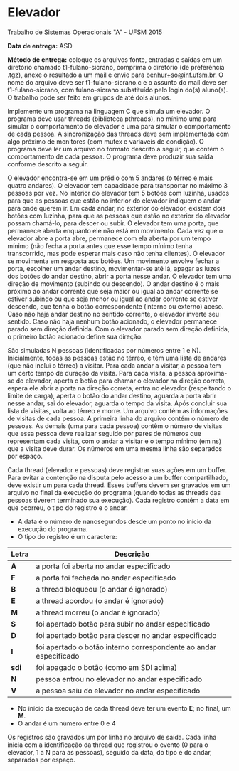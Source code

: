 # Elevador
Trabalho de Sistemas Operacionais "A" - UFSM 2015

**Data de entrega:** ASD

**Método de entrega:** coloque os arquivos fonte, entradas e saídas em um diretório chamado t1-fulano-sicrano, comprima o diretório (de preferência .tgz), anexe o resultado a um mail e envie para benhur+so@inf.ufsm.br. O nome do arquivo deve ser t1-fulano-sicrano.c e o assunto do mail deve ser t1-fulano-sicrano, com fulano-sicrano substituído pelo login do(s) aluno(s). O trabalho pode ser feito em grupos de até dois alunos.

Implemente um programa na linguagem C que simula um elevador. O programa deve usar threads (biblioteca pthreads), no mínimo uma para simular o comportamento do elevador e uma para simular o comportamento de cada pessoa. A sincronização das threads deve sem implementada com algo próximo de monitores (com mutex e variáveis de condição). O programa deve ler um arquivo no formato descrito a seguir, que contém o comportamento de cada pessoa. O programa deve produzir sua saída conforme descrito a seguir.

O elevador encontra-se em um prédio com 5 andares (o térreo e mais quatro andares). O elevador tem capacidade para transportar no máximo 3 pessoas por vez. No interior do elevador tem 5 botões com luzinha, usados para que as pessoas que estão no interior do elevador indiquem o andar para onde querem ir. Em cada andar, no exterior do elevador, existem dois botões com luzinha, para que as pessoas que estão no exterior do elevador possam chamá-lo, para descer ou subir. O elevador tem uma porta, que permanece aberta enquanto ele não está em movimento. Cada vez que o elevador abre a porta abre, permanece com ela aberta por um tempo mínimo (não fecha a porta antes que esse tempo mínimo tenha transcorrido, mas pode esperar mais caso não tenha clientes). O elevador se movimenta em resposta aos botões. Um movimento envolve fechar a porta, escolher um andar destino, movimentar-se até lá, apagar as luzes dos botões do andar destino, abrir a porta nesse andar. O elevador tem uma direção de movimento (subindo ou descendo). O andar destino é o mais próximo ao andar corrente que seja maior ou igual ao andar corrente se estiver subindo ou que seja menor ou igual ao andar corrente se estiver descendo, que tenha o botão correspondente (interno ou externo) aceso. Caso não haja andar destino no sentido corrente, o elevador inverte seu sentido. Caso não haja nenhum botão acionado, o elevador permanece parado sem direção definida. Com o elevador parado sem direção definida, o primeiro botão acionado define sua direção.

São simuladas N pessoas (identificadas por números entre 1 e N). Inicialmente, todas as pessoas estão no térreo, e têm uma lista de andares (que não inclui o térreo) a visitar. Para cada andar a visitar, a pessoa tem um certo tempo de duração da visita. Para cada visita, a pessoa aproxima-se do elevador, aperta o botão para chamar o elevador na direção correta, espera ele abrir a porta na direção correta, entra no elevador (respeitando o limite de carga), aperta o botão do andar destino, aguarda a porta abrir nesse andar, sai do elevador, aguarda o tempo da visita. Após concluir sua lista de visitas, volta ao térreo e morre. Um arquivo contém as informações de visitas de cada pessoa. A primeira linha do arquivo contém o número de pessoas. As demais (uma para cada pessoa) contêm o número de visitas que essa pessoa deve realizar seguido por pares de números que representam cada visita, com o andar a visitar e o tempo mínimo (em ns) que a visita deve durar. Os números em uma mesma linha são separados por espaço.

Cada thread (elevador e pessoas) deve registrar suas ações em um buffer. Para evitar a contenção na disputa pelo acesso a um buffer compartilhado, deve existir um para cada thread. Esses buffers devem ser gravados em um arquivo no final da execução do programa (quando todas as threads das pessoas tiverem terminado sua execução). Cada registro contém a data em que ocorreu, o tipo do registro e o andar.

* A data é o número de nanosegundos desde um ponto no início da execução do programa.
* O tipo do registro é um caractere:

| Letra   | Descrição                                                          |
| ------- | ------------------------------------------------------------------ |
| **A**   | a porta foi aberta no andar especificado                           |
| **F**   | a porta foi fechada no andar especificado                          |
| **B**   | a thread bloqueou (o andar é ignorado)                             |
| **E**   | a thread acordou (o andar é ignorado)                              |
| **M**   | a thread morreu (o andar é ignorado)                               |
| **S**   | foi apertado botão para subir no andar especificado                |
| **D**   | foi apertado botão para descer no andar especificado               |
| **I**   | foi apertado o botão interno correspondente ao andar especificado  |
| **sdi** | foi apagado o botão (como em SDI acima)                            |
| **N**   | pessoa entrou no elevador no andar especificado                    |
| **V**   | a pessoa saiu do elevador no andar especificado                    |

* No início da execução de cada thread deve ter um evento **E**; no final, um **M**.
* O andar é um número entre 0 e 4

Os registros são gravados um por linha no arquivo de saída. Cada linha inicia com a identificação da thread que registrou o evento (0 para o elevador, 1 a N para as pessoas), seguido da data, do tipo e do andar, separados por espaço.
